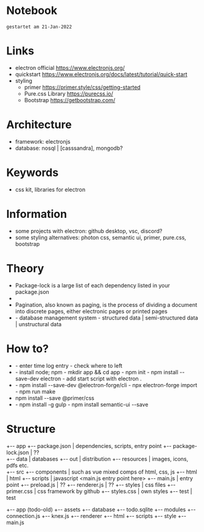 # Notebook
`gestartet am 21-Jan-2022`  

# Links
- electron official
    https://www.electronjs.org/
- quickstart
    https://www.electronjs.org/docs/latest/tutorial/quick-start
- styling
    - primer
        https://primer.style/css/getting-started
    - Pure.css Library
        https://purecss.io/
    - Bootstrap
        https://getbootstrap.com/

# Architecture
- framework: electronjs
- database: nosql | [casssandra], mongodb?

# Keywords
- css kit, libraries for electron

# Information
- some projects with electron: github desktop, vsc, discord?
- some styling alternatives: photon css, semantic ui, primer, pure.css, bootstrap

# Theory
- <what is package-lock.json>
    Package-lock is a large list of each dependency listed in your package.json

- <what is renderer>

- <what is pagination>
    Pagination, also known as paging, is the process of dividing a document into discrete pages, either electronic pages or printed pages

- <difference between sql and nosql>
    - database management system 
        - structured data | semi-structured data | unstructural data

# How to?
- <start to work>
    - enter time log entry
    - check where to left

- <getting started>
    - install node; npm
    - mkdir app && cd app
    - npm init
    - npm install --save-dev electron
    - add start script with electron . 

- <packaging and dist through electron forge>
    - npm install --save-dev @electron-forge/cli
    - npx electron-forge import
    - npm run make

- <install and use primer>
    npm install --save @primer/css

- <install semantic ui>
    - npm install -g gulp
    - npm install semantic-ui --save

# Structure
+-- app
    +-- package.json                | dependencies, scripts, entry point
    +-- package-lock.json           | ??            
    +-- data                        | databases
    +-- out                         | distribution
    +-- resources                   | images, icons, pdfs etc.      
    +-- src
        +-- components              | such as vue mixed comps of html, css, js
        +-- html                    | html
        +-- scripts                 | javascript <main.js entry point here>
            +-- main.js                 | entry point
            +-- preload.js              | ??
            +-- renderer.js             | ??
        +-- styles                  | css files
            +-- primer.css              | css framework by github
            +-- styles.css              | own styles
    +-- test                        | test

+-- app (todo-old)
    +-- assets
    +-- database
        +-- todo.sqlite
    +-- modules
        +-- connection.js
        +-- knex.js
    +-- renderer
        +-- html
        +-- scripts
        +-- style
    +-- main.js